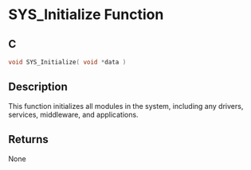 # SYS_Initialize Function

## C

```c
void SYS_Initialize( void *data )
```

## Description

This function initializes all modules in the system, including any drivers,
services, middleware, and applications.

## Returns

 None